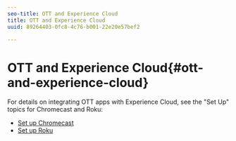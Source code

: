 ```yaml
---
seo-title: OTT and Experience Cloud
title: OTT and Experience Cloud
uuid: 89264403-0fc8-4c76-b001-22e20e57bef2

---
```


# OTT and Experience Cloud{#ott-and-experience-cloud}

For details on integrating OTT apps with Experience Cloud, see the "Set Up" topics for Chromecast and Roku:

* [Set up Chromecast](/help/sdk-implement/setup/set-up-chromecast.md)
* [Set up Roku](/help/sdk-implement/setup/set-up-roku.md)

